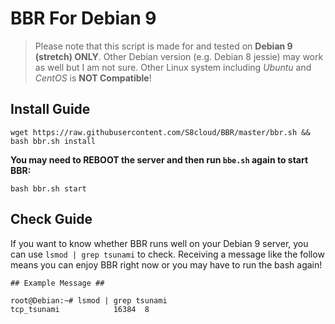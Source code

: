 # BBR For Debian 9

> Please note that this script is made for and tested on **Debian 9 (stretch) ONLY**. 
> Other Debian version (e.g. Debian 8 jessie) may work as well but I am not sure. 
> Other Linux system including *Ubuntu* and *CentOS* is **NOT Compatible**!

## Install Guide

```
wget https://raw.githubusercontent.com/S8cloud/BBR/master/bbr.sh && bash bbr.sh install
```

**You may need to REBOOT the server and then run `bbe.sh` again to start BBR:**

```
bash bbr.sh start
```

## Check Guide

If you want to know whether BBR runs well on your Debian 9 server, you can use `lsmod | grep tsunami` to check.
Receiving a message like the follow means you can enjoy BBR right now or you may have to run the bash again!

```
## Example Message ##

root@Debian:~# lsmod | grep tsunami
tcp_tsunami            16384  8
```
